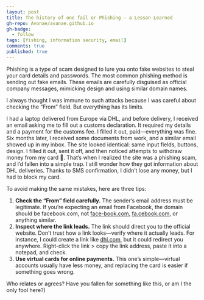 ```yaml
---
layout: post
title: The history of one fail or Phishing — a Lesson Learned
gh-repo: Avonae/avanae.github.io
gh-badge:
  - follow
tags: [fishing, information security, email]
comments: true
published: true
---
```

Phishing is a type of scam designed to lure you onto fake websites to steal your card details and passwords. The most common phishing method is sending out fake emails. These emails are carefully disguised as official company messages, mimicking design and using similar domain names.

I always thought I was immune to such attacks because I was careful about checking the “From” field. But everything has its limits.

I had a laptop delivered from Europe via DHL, and before delivery, I received an email asking me to fill out a customs declaration. It required my details and a payment for the customs fee. I filled it out, paid—everything was fine. Six months later, I received some documents from work, and a similar email showed up in my inbox. The site looked identical: same input fields, buttons, design. I filled it out, sent it off, and then noticed attempts to withdraw money from my card 🤡. That’s when I realized the site was a phishing scam, and I’d fallen into a simple trap. I still wonder how they got information about DHL deliveries. Thanks to SMS confirmation, I didn’t lose any money, but I had to block my card.

To avoid making the same mistakes, here are three tips:

1. **Check the “From” field carefully.** The sender’s email address must be legitimate. If you’re expecting an email from Facebook, the domain should be facebook.com, not [face-book.com](http://face-book.com), [fa.cebook.com](http://fa.cebook.com), or anything similar.
2. **Inspect where the link leads.** The link should direct you to the official website. Don’t trust how a link looks—verify where it actually leads. For instance, I could create a link like [dhl.com](http://facebook.com), but it could redirect you anywhere. Right-click the link > copy the link address, paste it into a notepad, and check.
3. **Use virtual cards for online payments.** This one’s simple—virtual accounts usually have less money, and replacing the card is easier if something goes wrong.

Who relates or agrees? Have you fallen for something like this, or am I the only fool here?)